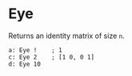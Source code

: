 # Eye

Returns an identity matrix of size `n`.

```L1
a: Eye !    ; 1
c: Eye 2    ; [1 0, 0 1]
d: Eye 10
```